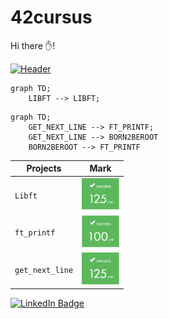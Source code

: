 # 42cursus
Hi there ✋!

[![Header](https://www.42lausanne.ch/wp-content/uploads/2021/02/Holy-Graph.png "Header")](https://42lausanne.ch/formation-informatique-42//)

```mermaid
graph TD;
    LIBFT --> LIBFT;
```
```mermaid
graph TD;
    GET_NEXT_LINE --> FT_PRINTF;
    GET_NEXT_LINE --> BORN2BEROOT
    BORN2BEROOT --> FT_PRINTF
```

| Projects | Mark |
| --- | --- |
| `Libft` |<img src="https://github.com/aflr/aflr/blob/main/src/125.PNG" width="60">|
| `ft_printf` | <img src="https://github.com/aflr/aflr/blob/main/src/100.PNG" width="60"> |
| `get_next_line` | <img src="https://github.com/aflr/aflr/blob/main/src/125.PNG" width="60"> |

[![LinkedIn Badge](https://img.shields.io/badge/LinkedIn-Profile-informational?style=flat&logo=linkedin&logoColor=white&color=0D76A8)](https://www.linkedin.com/in/yassine-bouhaik-34593219a/)
